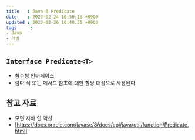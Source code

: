 ```yaml
---
title   : Java 8 Predicate
date    : 2023-02-24 16:50:18 +0900
updated : 2023-02-26 16:40:55 +0900
tags     : 
- Java
- 개발
---
```

## ```Interface Predicate<T>```
- 함수형 인터페이스
- 람다 식 또는 메서드 참조에 대한 할당 대상으로 사용된다.


## 참고 자료
- 모던 자바 인 액션
- [https://docs.oracle.com/javase/8/docs/api/java/util/function/Predicate.html]

